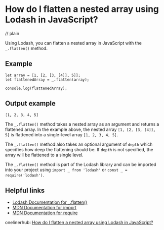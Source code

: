 # How do I flatten a nested array using Lodash in JavaScript?
// plain

Using Lodash, you can flatten a nested array in JavaScript with the `_.flatten()` method.

## Example


```
let array = [1, [2, [3, [4]], 5]];
let flattenedArray = _.flatten(array);

console.log(flattenedArray);
```

## Output example

```
[1, 2, 3, 4, 5]
```

The `_.flatten()` method takes a nested array as an argument and returns a flattened array. In the example above, the nested array `[1, [2, [3, [4]], 5]` is flattened into a single-level array `[1, 2, 3, 4, 5]`.

The `_.flatten()` method also takes an optional argument of `depth` which specifies how deep the flattening should be. If `depth` is not specified, the array will be flattened to a single level.

The `_.flatten()` method is part of the Lodash library and can be imported into your project using `import _ from 'lodash'` or `const _ = require('lodash')`.

## Helpful links

- [Lodash Documentation for _.flatten()](https://lodash.com/docs/4.17.15#flatten)
- [MDN Documentation for import](https://developer.mozilla.org/en-US/docs/Web/JavaScript/Reference/Statements/import)
- [MDN Documentation for require](https://developer.mozilla.org/en-US/docs/Web/JavaScript/Reference/Statements/require)

onelinerhub: [How do I flatten a nested array using Lodash in JavaScript?](https://onelinerhub.com/javascript-lodash/how-do-i-flatten-a-nested-array-using-lodash-in-javascript)
